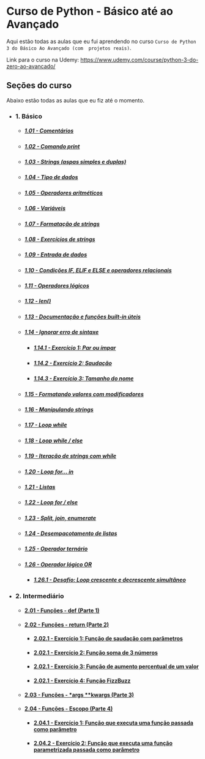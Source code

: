 # Curso de Python - Básico até ao Avançado
Aqui estão todas as aulas que eu fui aprendendo no curso `Curso de Python 3 do Básico Ao Avançado (com 
projetos reais)`.

Link para o curso na Udemy: https://www.udemy.com/course/python-3-do-zero-ao-avancado/

## Seções do curso
Abaixo estão todas as aulas que eu fiz até o momento.

- ### 1. Básico

  - ##### [1.01 - Comentários](01_basic/aula1/aula1.py)
  - ##### [1.02 - Comando print](01_basic/aula2/aula2.py)
  - ##### [1.03 - Strings (aspas simples e duplas)](01_basic/aula3/aula3.py)
  - ##### [1.04 - Tipo de dados](01_basic/aula4/aula4.py)
  - ##### [1.05 - Operadores aritméticos](01_basic/aula5/aula5.py)
  - ##### [1.06 - Variáveis](01_basic/aula6/aula6.py)
  - ##### [1.07 - Formatação de strings](01_basic/aula7/aula7.py)
  - ##### [1.08 - Exercícios de strings](01_basic/aula8/aula8.py)
  - ##### [1.09 - Entrada de dados](01_basic/aula9/aula9.py)
  - ##### [1.10 - Condições IF, ELIF e ELSE e operadores relacionais](01_basic/aula10/aula10.py)
  - ##### [1.11 - Operadores lógicos](01_basic/aula11/aula11.py)
  - ##### [1.12 - len()](01_basic/aula12/aula12.py)
  - ##### [1.13 - Documentação e funções built-in úteis](01_basic/aula13/aula13.py)
  - ##### [1.14 - Ignorar erro de sintaxe](01_basic/aula14/aula14.py)
    - ##### [1.14.1 - Exercício 1: Par ou ímpar](01_basic/aula14/exercicio1.py)
    - ##### [1.14.2 - Exercício 2: Saudação](01_basic/aula14/exercicio2.py)
    - ##### [1.14.3 - Exercício 3: Tamanho do nome](01_basic/aula14/exercicio3.py)
  - ##### [1.15 - Formatando valores com modificadores](01_basic/aula15/aula15.py)
  - ##### [1.16 - Manipulando strings](01_basic/aula16/aula16.py)
  - ##### [1.17 - Loop while](01_basic/aula17/aula17.py)
  - ##### [1.18 - Loop while / else](01_basic/aula18/aula18.py)
  - ##### [1.19 - Iteração de strings com while](01_basic/aula19/aula19.py)
  - ##### [1.20 - Loop for... in](01_basic/aula20/aula20.py)
  - ##### [1.21 - Listas](01_basic/aula21/aula21.py)
  - ##### [1.22 - Loop for / else](01_basic/aula22/aula22.py)
  - ##### [1.23 - Split, join, enumerate](01_basic/aula23/aula23.py)
  - ##### [1.24 - Desempacotamento de listas](01_basic/aula24/aula24.py)
  - ##### [1.25 - Operador ternário](01_basic/aula25/aula25.py)
  - ##### [1.26 - Operador lógico OR](01_basic/aula26/aula26.py)
    - ##### [1.26.1 - Desafio: Loop crescente e decrescente simultâneo](01_basic/aula26/desafio.py)
- ### 2. Intermediário
  - #### [2.01 - Funções - def (Parte 1)](02_intermediate/aula1/aula1.py)
  - #### [2.02 - Funções - return (Parte 2)](02_intermediate/aula2/aula2.py)
    - #### [2.02.1 - Exercício 1: Função de saudação com parâmetros](02_intermediate/aula2/exercicios/exercicio1.py)
    - #### [2.02.1 - Exercício 2: Função soma de 3 números](02_intermediate/aula2/exercicios/exercicio2.py)
    - #### [2.02.1 - Exercício 3: Função de aumento percentual de um valor](02_intermediate/aula2/exercicios/exercicio3.py)
    - #### [2.02.1 - Exercício 4: Função FizzBuzz](02_intermediate/aula2/exercicios/exercicio4.py)
  - #### [2.03 - Funções - *args **kwargs (Parte 3)](02_intermediate/aula3/aula3.py)
  - #### [2.04 - Funções - Escopo (Parte 4)](02_intermediate/aula4/aula4.py)
    - #### [2.04.1 - Exercício 1: Função que executa uma função passada como parâmetro](02_intermediate/aula4/exercicios/exercicio1.py)
    - #### [2.04.2 - Exercício 2: Função que executa uma função parametrizada passada como parâmetro](02_intermediate/aula4/exercicios/exercicio2.py)
